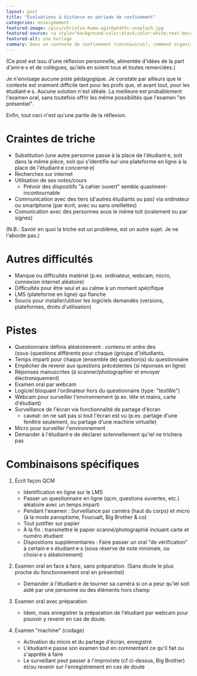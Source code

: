 ```yaml
---
layout: post
title: "Évaluations à distance en période de confinement"
categories: enseignement
featured-image: /pics/christin-hume-agJcKpk4XYc-unsplash.jpg
featured-source: <a style="background-color:black;color:white;text-decoration:none;padding:4px 6px;font-family:-apple-system, BlinkMacSystemFont, &quot;San Francisco&quot;, &quot;Helvetica Neue&quot;, Helvetica, Ubuntu, Roboto, Noto, &quot;Segoe UI&quot;, Arial, sans-serif;font-size:12px;font-weight:bold;line-height:1.2;display:inline-block;border-radius:3px" href="https://unsplash.com/@christinhumephoto?utm_medium=referral&amp;utm_campaign=photographer-credit&amp;utm_content=creditBadge" target="_blank" rel="noopener noreferrer" title="Download free do whatever you want high-resolution photos from Christin Hume"><span style="display:inline-block;padding:2px 3px"><svg xmlns="http://www.w3.org/2000/svg" style="height:12px;width:auto;position:relative;vertical-align:middle;top:-2px;fill:white" viewBox="0 0 32 32"><title>unsplash-logo</title><path d="M10 9V0h12v9H10zm12 5h10v18H0V14h10v9h12v-9z"></path></svg></span><span style="display:inline-block;padding:2px 3px">Christin Hume</span></a>
featured-alt: une horloge
summary: Dans un contexte de confinement (coronavirus), comment organiser des évaluations à distance dans l’enseignement supérieur ?
---
```

(Ce post est issu d'une réflexion personnelle, alimentée d'idées de la part d'ami·e·s et de collègues, qu'iels en soient tous et toutes remerciées.)

Je n'envisage aucune piste pédagogique.
Je constate par ailleurs que le contexte est vraiment difficile tant pour les profs que, et avant tout, pour les étudiant·e·s.
Aucune solution n'est idéale.
La meilleure est probablement l'examen oral, sans toutefois offrir les même possibilités que l'examen "en présentiel".

Enfin, tout ceci n'est qu'une partie de la réflexion.


# Craintes de triche

-   Substitution (une autre personne passe à la place de l'étudiant·e, soit dans la même pièce, soit qui s'identifie sur une plateforme en ligne à la place de l'étudiant·e concerné·e)
-   Recherches sur internet
-   Utilisation de ses notes/cours
    -   Prévoir des dispositifs "à cahier ouvert" semble quasiment-incontournable
-   Communication avec des tiers (d'autres étudiants ou pas) via ordinateur ou smartphone (par écrit, avec ou sans oreillettes)
-   Comunication avec des personnes sous le même toit (oralement ou par signes)

(N.B.: Savoir en quoi la triche est un problème, est un autre sujet. Je ne l'aborde pas.)


# Autres difficultés

-   Manque ou difficultés matériel (p.ex. ordinateur, webcam, micro, connexion internet aléatoire)
-   Difficultés pour être seul et au calme à un moment spécifique
-   LMS (plateforme en ligne) qui flanche
-   Soucis pour installer/utiliser les logiciels demandés (versions, plateformes, droits d'utilisation)


# Pistes

-   Questionnaire définis aléatoirement : contenu et ordre des (sous-)questions différents pour chaque (groupe d')étudiants.
-   Temps imparti pour chaque (ensemble de) question(s) du questionnaire
-   Empêcher de revenir aux questions précédentes (si réponses en ligne)
-   Réponses manuscrites (à scanner/photographier et envoyer électroniquement)
-   Examen oral par webcam
-   Logiciel bloquant l'ordinateur hors du questionnaire (type: "testWe")
-   Webcam pour surveiller l'environnement (p.ex. tête et mains, carte d'étudiant)
-   Surveillance de l'écran via fonctionnalité de partage d'écran
    -   caveat: on ne sait pas si tout l'écran est vu (p.ex. partage d'une fenêtre seulement, ou partage d'une machine virtuelle)
-   Micro pour surveiller l'environnement
-   Demander à l'étudiant·e de déclarer solennellement qu'iel ne trichera pas


# Combinaisons spécifiques

1.  Écrit façon QCM
    -   Identification en ligne sur le LMS
    -   Passer un questionnaire en ligne (qcm, questions ouvertes, etc.) aléatoire avec un temps imparti
    -   Pendant l'examen : Surveillance par caméra (haut du corps) et micro (à la mode panoptisme, Foucualt, Big Brother & co)
    -   Tout justifier sur papier
    -   À la fin : transmettre le papier scanné/photographié incluant carte et numéro étudiant
    -   Dispositions supplémentaires : Faire passer un oral "de vérification" à certain·e·s étudiant·e·s (sous réserve de note minimale, ou choisi·e·s aléatoirement)

2.  Examen oral en face à face, sans préparation.
    (Sans doute le plus proche du fonctionnement oral en présentiel)
    -   Demander à l'étudiant·e de tourner sa caméra si on a peur qu'iel soit aidé par une personne ou des éléments hors champ

3.  Examen oral avec préparation
    -   Idem, mais enregistrer la préparation de l'étudiant par webcam pour pouvoir y revenir en cas de doute.

4.  Examen "machine" (codage)
    -   Activation du micro et du partage d'écran, enregistré
    -   L'étudiant·e passe son examen tout en commentant ce qu'il fait ou s'apprête à faire
    -   Le surveillant peut passer à l'improviste (cf ci-dessus, Big Brother) et/ou revenir sur l'enregistrement en cas de doute
